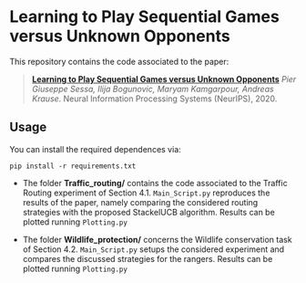 # Learning to Play Sequential Games versus Unknown Opponents


This repository contains the code associated to the paper:
> [**Learning to Play Sequential Games versus Unknown Opponents**](https://arxiv.org/pdf/2007.05271.pdf)
> *Pier Giuseppe Sessa, Ilija Bogunovic, Maryam Kamgarpour, Andreas Krause*.
> Neural Information Processing Systems (NeurIPS), 2020.

Usage
-- 

You can install the required dependences via: 
```setup
pip install -r requirements.txt
```


- The folder **Traffic_routing/** contains the code associated to the Traffic Routing experiment of Section 4.1.
`Main_Script.py` reproduces the results of the paper, namely comparing the considered routing strategies with the proposed StackelUCB algorithm.
Results can be plotted running `Plotting.py`

- The folder **Wildlife_protection/** concerns the Wildlife conservation task of Section 4.2. 
`Main_Script.py` setups the considered experiment and compares the discussed strategies for the rangers.
Results can be plotted running `Plotting.py`

